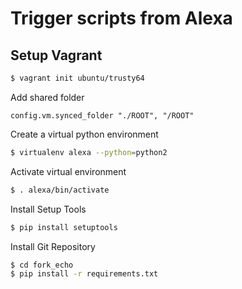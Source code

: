 # Trigger scripts from Alexa


## Setup Vagrant
```bash
$ vagrant init ubuntu/trusty64
```

Add shared folder

    config.vm.synced_folder "./ROOT", "/ROOT"

Create a virtual python environment
```bash
$ virtualenv alexa --python=python2
```
Activate virtual environment
```bash
$ . alexa/bin/activate
```

Install Setup Tools
```bash
$ pip install setuptools
```

Install Git Repository
```bash
$ cd fork_echo
$ pip install -r requirements.txt
```
